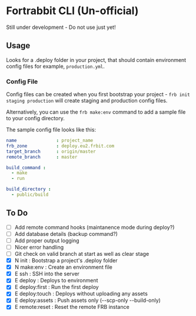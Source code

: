 Fortrabbit CLI (Un-official)
============================

Still under development - Do not use just yet!

## Usage

Looks for a .deploy folder in your project, that should contain environment config files for example, `production.yml`.

### Config File

Config files can be created when you first bootstrap your project - `frb init staging production` will create staging and production config files.

Alternatively, you can use the `frb make:env` command to add a sample file to your config directory.

The sample config file looks like this:

```yaml
name               : project_name
frb_zone           : deploy.eu2.frbit.com
target_branch      : origin/master
remote_branch      : master

build_command :
  - make
  - run

build_directory :
  - public/build
```

## To Do

- [ ] Add remote command hooks (maintanence mode during deploy?)
- [ ] Add database details (backup command?)
- [ ] Add proper output logging
- [ ] Nicer error handling
- [ ] Git check on valid branch at start as well as clear stage
- [x] N init             : Bootstrap a project's .deploy folder
- [x] N make:env         : Create an environment file
- [x] E ssh              : SSH into the server
- [x] E deploy           : Deploys to environment
- [x] E deploy:first     : Run the first deploy
- [x] E deploy:touch     : Deploys without uploading any assets
- [x] E deploy:assets    : Push assets only (--scp-only --build-only)
- [x] E remote:reset     : Reset the remote FRB instance
